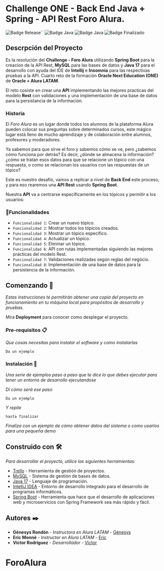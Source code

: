 # Challenge ONE - Back End Java + Spring - API Rest Foro Alura.

![Badge Release](https://img.shields.io/badge/Release%20Date:-Mayo-blue)``
![Badge Java](https://img.shields.io/badge/Java:-17-blue)
![Badge Java](https://img.shields.io/badge/Spring%20Boot:-3.1.0-blue)
![Badge Finalizado](https://img.shields.io/badge/Status:-Finalizado-blue)

## Descrpción del Proyecto

Es la resolución del **Challenge - Foro Alura** utilizando **Spring Boot** para la creacion de la API Rest, **MySQL** para las bases de datos y **Java 17** para el desarrollo con ayuda del IDE de **Intellij** e **Insomnia** para las respectivas pruebas a la API. Cuarto reto de la formación **Oracle Next Education (ONE)** de **Oracle + Alura LATAM**.

El reto cosiste en crear una **API** implementando las mejores practicas del modelo **Rest** con validaciones y una implementación de una base de datos para la persistancia de la información.

### Historia

El _Foro Alura_ es un lugar donde todos los alumnos de la plataforma Alura pueden colocar sus preguntas sobre determinados cursos, este mágico lugar está lleno de mucho aprendizaje y de colaboración entre alumnos, profesores y moderadores.

Ya sabemos para que sirve el foro y sabemos cómo se ve, pero ¿sabemos cómo funciona por detrás? Es decir, ¿dónde se almacena la información? ¿cómo se tratan esos datos para que se relacione un tópico con una respuesta, o como se relacionan los usuarios con las respuestas de un tópico?

Este es nuestro desafío, vamos a replicar a nivel de **Back End** este proceso, y para eso rearemos una **API Rest** usando **Spring Boot**.

Nuestra **API** va a centrarse específicamente en los tópicos y permitir a los usuarios:

### :hammer:Funcionalidades

- `Funcionalidad 1`: Crear un nuevo tópico.
- `Funcionalidad 2`: Mostrar todos los tópicos creados.
- `Funcionalidad 3`: Mostrar un tópico específico.
- `Funcionalidad 4`: Actualizar un tópico.
- `Funcionalidad 5`: Eliminar un tópico.
- `Funcionalidad 6`: API con rutas implementadas siguiendo las mejores prácticas del modelo Rest.
- `Funcionalidad 7`: Validaciones realizadas según reglas del negócio.
- `Funcionalidad 8`: Implementación de una base de datos para la persistencia de la información.

## Comenzando 🚀

_Estas instrucciones te permitirán obtener una copia del proyecto en funcionamiento en tu máquina local para propósitos de desarrollo y pruebas._

Mira **Deployment** para conocer como desplegar el proyecto.


### Pre-requisitos 📋

_Que cosas necesitas para instalar el software y como instalarlas_

```
Da un ejemplo
```

### Instalación 🔧

_Una serie de ejemplos paso a paso que te dice lo que debes ejecutar para tener un entorno de desarrollo ejecutandose_

_Dí cómo será ese paso_

```
Da un ejemplo
```

_Y repite_

```
hasta finalizar
```

_Finaliza con un ejemplo de cómo obtener datos del sistema o como usarlos para una pequeña demo_

## Construido con 🛠️

_Para desarrollar el proyecto, utilice las siguientes herramientas:_

* [Trello](https://trello.com/es) - Herramienta de gestión de proyectos.
* [MySQL](https://www.mysql.com/) - Sistema de gestión de bases de datos.
* [Java 17](https://www.oracle.com/java/) - Lenguaje de programación.
* [IntelliJ IDEA](https://www.jetbrains.com/idea/) - Entorno de desarrollo integrado para el desarrollo de programas informáticos.
* [Spring Boot](https://start.spring.io/) - Herramienta que hace que el desarrollo de aplicaciones web y microservicios con Spring Framework sea más rápido y fácil.

## Autores ✒️

* **Génesys Rondón** - *Instructora en Alura LATAM* - [Génesys](https://www.linkedin.com/in/genesysrondon914762182/)
* **Eric Monné** - *Instructor en Alura LATAM* - [Eric](https://www.linkedin.com/in/ericmonnefo/)
* **Victor Rodríguez** - *Desarrollador* - [Victor](https://www.linkedin.com/in/victor-manuel-rdz-l/)
# ForoAlura
